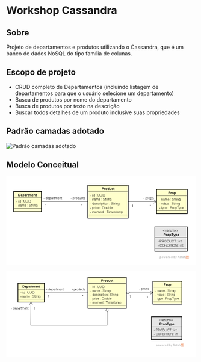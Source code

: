 # Workshop Cassandra

## Sobre
Projeto de departamentos e produtos utilizando o Cassandra, que é um banco de dados NoSQL do tipo família de colunas.

## Escopo de projeto
- CRUD completo de Departamentos (incluindo listagem de departamentos para que o usuário selecione um departamento)
- Busca de produtos por nome do departamento
- Busca de produtos por texto na descrição
- Buscar todos detalhes de um produto inclusive suas propriedades

## Padrão camadas adotado
![Padrão camadas adotado](https://github.com/josivaldobatista/workshop-mongo_db/blob/main/assets/Padrão_camadas_adotado.png)

## Modelo Conceitual
![Modelo Conceitual decisão](https://github.com/josivaldobatista/workshop-cassandra/blob/main/assets/modelo_conceitual_decisao.png)

![Modelo Conceitual](https://github.com/josivaldobatista/workshop-cassandra/blob/main/assets/modelo_conceitual.png)
